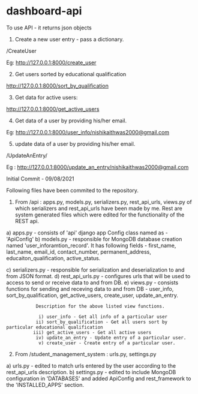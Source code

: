 # dashboard-api

To use API - it returns json objects

1) Create a new user entry - pass a dictionary.

/CreateUser

Eg: http://127.0.0.1:8000/create_user

2) Get users sorted by educational qualification

http://127.0.0.1:8000/sort_by_qualification


3) Get data for active users:

http://127.0.0.1:8000/get_active_users

4) Get data of a user by providing his/her email.

Eg: http://127.0.0.1:8000/user_info/nishikaithwas2000@gmail.com

5) update data of a user by providing his/her email.

/UpdateAnEntry/<email goes here>

Eg : http://127.0.0.1:8000/update_an_entry/nishikaithwas2000@gmail.com
  
  

Initial Commit - 09/08/2021

Following files have been commited to the repository.

1) From /api : apps.py, models.py, serializers.py, rest_api_urls, views.py of which serializers and rest_api_urls have been made by me. Rest are system generated files which were edited for the functionality of the REST api.

 a) apps.py -  consists of 'api' django app Config class named as  - 'ApiConfig'
 b) models.py - responsible for MongoDB database creation named 'user_inforamtion_record'. It has following fields - first_name, last_name, email_id, contact_number,                               permanent_address, educaiton_qualification, active_status.

 c) serializers.py - responsible for serialization and deserialization to and from JSON format.
 d) rest_api_urls.py - configures urls that will be used to access to send or receive data to and from DB.
 e) views.py - consists functions for sending and receving data to and from DB - user_info, sort_by_qualification, get_active_users, create_user, update_an_entry.
               
               Description for the above listed view functions.
               
                i) user_info - Get all info of a particular user
               ii) sort_by_qualification - Get all users sort by particular educational qualification
              iii) get_active_users - Get all active users
               iv) update_an_entry - Update entry of a particular user.
                v) create_user - Create entry of a particular user.

2) From /student_management_system : urls.py, settings.py

 a) urls.py - edited to match urls entered by the user according to the rest_api_urls description.
 b) settings.py - edited to include MongoDB configuration in 'DATABASES' and added ApiConfig and rest_framework to the 'INSTALLED_APPS' section.
